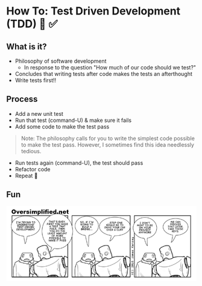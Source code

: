# How To: Test Driven Development (TDD) 👑 ✅


## What is it?

+ Philosophy of software development
	+ In response to the question "How much of our code should we test?" 
+ Concludes that writing tests after code makes the tests an afterthought
+ Write tests first!!

## Process

+ Add a new unit test
+ Run that test (command-U) & make sure it fails
+ Add some code to make the test pass

> Note: The philosophy calls for you to write the simplest code possible to make the test pass. However, I sometimes find this idea needlessly tedious.	
 
+ Run tests again (command-U), the test should pass
+ Refactor code
+ Repeat 🔁


## Fun 

![](assets/oversimplifiedTDD.png)